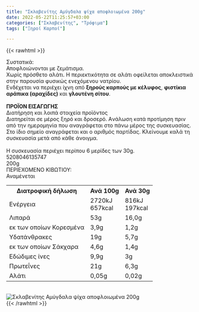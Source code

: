 ```yaml
---
title: "Σκλαβενίτης Αμύγδαλα ψίχα αποφλοιωμένα 200g"
date: 2022-05-22T11:25:57+03:00
categories: ["Σκλαβενίτης", "Τρόφιμα"]
tags: ["Ξηροί Καρποί"]

---
```

{{< rawhtml >}}

<div class="sload447"><div class="product"><div id="sistatika">Συστατικά:</div><div class="alltext">Αποφλοιώνονται με ζεμάτισμα.<br>Χωρίς πρόσθετο αλάτι. Η περιεκτικότητα σε αλάτι οφείλεται αποκλειστικά στην παρουσία φυσικώς ενεχόμενου νατρίου.<br>Ενδέχεται να περιέχει ίχνη από <strong>ξηρούς καρπούς με κέλυφος</strong>, <strong>φιστίκια αράπικα (αραχίδες)</strong> και <strong>γλουτένη σίτου</strong>.<br><br><strong>ΠΡΟΪΟΝ ΕΙΣΑΓΩΓΗΣ</strong></div><div id="loipa">Διατήρηση και λοιπά στοιχεία προϊόντος</div><div class="alltext">Διατηρείται σε μέρος ξηρό και δροσερό. Aνάλωση κατά προτίμηση πριν από την ημερομηνία που αναγράφεται στο πάνω μέρος της συσκευασίας. Στο ίδιο σημείο αναγράφεται και ο αριθμός παρτίδας. Κλείνουμε καλά τη συσκευασία μετά από κάθε άνοιγμα.<br><br>Η συσκευασία περιέχει περίπου 6 μερίδες των 30g.</div><div id="barcode"><div id="barimage1"></div><span id="bartext">5208046135747</span></div><div id="varos"><div id="varosimage1"></div><span id="varostext">200g</span></div><div id="kivotio">ΠΕΡΙΕΧΟΜΕΝΟ ΚΙΒΩΤΙΟΥ:<br>Αναμένεται</div><div class="tabout"><table id="diatable"><tbody><tr><th>Διατροφική δήλωση</th><th>Ανά 100g</th><th>Ανά 30g</th></tr><tr><td class="texr2">Ενέργεια</td><td class="texr">2720kJ<br>657kcal</td><td class="texr">816kJ<br>197kcal</td></tr><tr><td class="texr2">Λιπαρά</td><td class="texr">53g</td><td class="texr">16,0g</td></tr><tr><td class="gray">εκ των οποίων Κορεσµένα</td><td class="gray2">3,9g</td><td class="gray2">1,2g</td></tr><tr><td class="texr2">Yδατάνθρακες</td><td class="texr">19g</td><td class="texr">5,7g</td></tr><tr><td class="gray">εκ των οποίων Σάκχαρα</td><td class="gray2">4,6g</td><td class="gray2">1,4g</td></tr><tr><td class="texr2">Eδώδιμες ίνες</td><td class="texr">9,9g</td><td class="texr">3g</td></tr><tr><td class="texr2">Πρωτεΐνες</td><td class="texr">21g</td><td class="texr">6,3g</td></tr><tr><td class="texr2">Αλάτι</td><td class="texr">0,05g</td><td class="texr">0,02g</td></tr></tbody></table></div><br><div class="pimg"><img alt="Σκλαβενίτης Αμύγδαλα ψίχα αποφλοιωμένα 200g" title="Σκλαβενίτης Αμύγδαλα ψίχα αποφλοιωμένα 200g" src="/media/images/sklavenitis-amygdala-psixa-apofloiwmena-200g.jpg"></div></div></div>
{{< /rawhtml >}}


